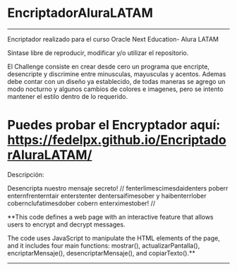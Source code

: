 # EncriptadorAluraLATAM

--------------------------------------------------------------------------------------------------------------------------------------------------------------------------------------------------------------------------------------------------------------------------------------------------------------------------------------------------

Encriptador realizado para el curso Oracle Next Education- Alura LATAM

Sintase libre de reproducir, modificar y/o utilizar el repositorio.

El Challenge consiste en crear desde cero un programa que encripte, desencripte y discrimine entre minusculas, mayusculas y acentos. Ademas debe contar con un diseño ya establecido, de todas maneras se agrego un modo nocturno y algunos cambios de colores e imagenes, pero se intento mantener el estilo dentro de lo requerido. 


# Puedes probar el Encryptador aquí: https://fedelpx.github.io/EncriptadorAluraLATAM/

Descripción:

Desencripta nuestro mensaje secreto!
//
fenterlimescimesdaidenters poberr enternfrenterntair enterstenter dentersaifimesober y haibenterrlober cobernclufatimesdober cobern enterximestober!
//

**This code defines a web page with an interactive feature that allows users to encrypt and decrypt messages.

The code uses JavaScript to manipulate the HTML elements of the page, and it includes four main functions: mostrar(), actualizarPantalla(), encriptarMensaje(), desencriptarMensaje(), and copiarTexto().**

--------------------------------------------------------------------------------------------------------------------------------------------------------------------------------------------------------------------------------------------------------------------------------------------------------------------------------------------------
